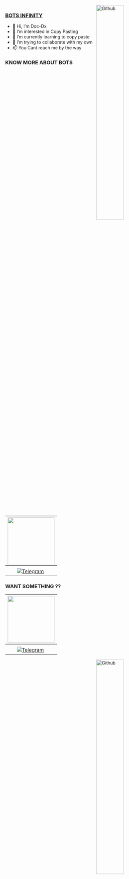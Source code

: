<img width="42%" align="right" alt="Github" src="https://telegra.ph/file/4d13e46733e0d8e2d7d3d.jpg" />

### [BOTS INFINITY](https://t.me/bots_infinity) 

- 👋 Hi, I’m Doc-Dx
- 👀 I’m interested in Copy Pasting
- 🌱 I’m currently learning to copy paste
- 💞️ I’m trying to collaborate with my own
- 📫 You Cant reach me by the way 



### KNOW MORE ABOUT BOTS

|  <a href="https://t.me/botech_lanka"><img src="https://telegra.ph/file/77fc8c6170208509c374b.jpg" width="150px" height="150px" /></a> |
|:---------------------------------------------------------------------------------------------------------------------------------------: |
|                                                                                   |
|[![Telegram](https://img.shields.io/badge/Telegram-003245?style=flat&labelColor=224242&logoColor=white&for-the-badge&logo=telegram)](https://t.me/botech_lanka)&nbsp;

### WANT SOMETHING ??

|  <a href="https://t.me/infinityLK"><img src="https://telegra.ph/file/d9fe048e9a9b99b12821f.jpg" width="150px" height="150px" /></a> |
|:---------------------------------------------------------------------------------------------------------------------------------------: |
|                                                                                   |
|[![Telegram](https://img.shields.io/badge/Telegram-003245?style=flat&labelColor=224242&logoColor=white&for-the-badge&logo=telegram)](https://t.me/infinitylk)&nbsp;

<img width="42%" align="right" alt="Github" src="https://telegra.ph/file/6be88e29f77e9ca1319d2.jpg" />

<!---
Doc-Dx/Doc-Dx is a ✨ special ✨ repository because its `README.md` (this file) appears on your GitHub profile.
You can click the Preview link to take a look at your changes.
--->
